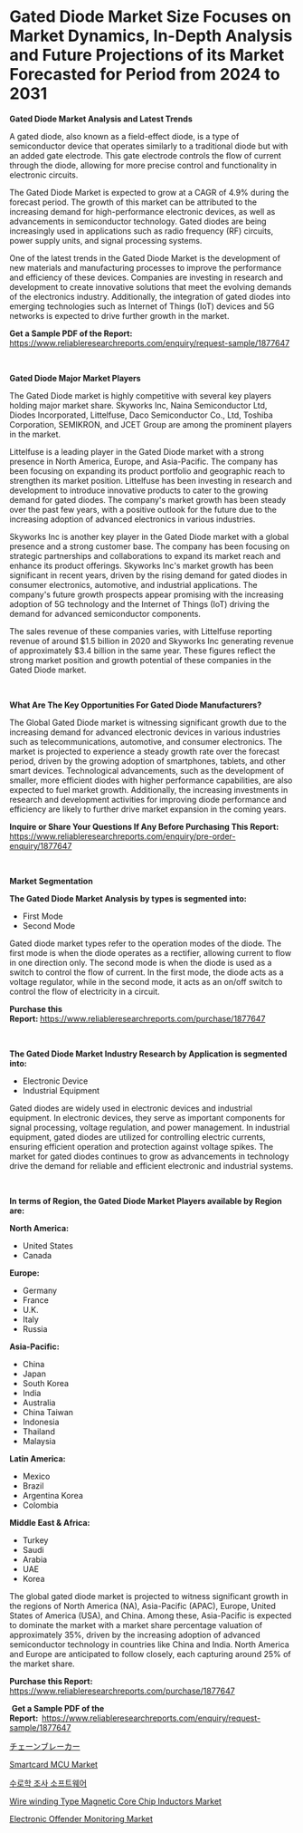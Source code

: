 <p><h1>Gated Diode Market Size Focuses on Market Dynamics, In-Depth Analysis and Future Projections of its Market Forecasted for Period from 2024 to 2031</h1></p><p><strong>Gated Diode Market Analysis and Latest Trends</strong></p>
<p><p>A gated diode, also known as a field-effect diode, is a type of semiconductor device that operates similarly to a traditional diode but with an added gate electrode. This gate electrode controls the flow of current through the diode, allowing for more precise control and functionality in electronic circuits.</p><p>The Gated Diode Market is expected to grow at a CAGR of 4.9% during the forecast period. The growth of this market can be attributed to the increasing demand for high-performance electronic devices, as well as advancements in semiconductor technology. Gated diodes are being increasingly used in applications such as radio frequency (RF) circuits, power supply units, and signal processing systems.</p><p>One of the latest trends in the Gated Diode Market is the development of new materials and manufacturing processes to improve the performance and efficiency of these devices. Companies are investing in research and development to create innovative solutions that meet the evolving demands of the electronics industry. Additionally, the integration of gated diodes into emerging technologies such as Internet of Things (IoT) devices and 5G networks is expected to drive further growth in the market.</p></p>
<p><strong>Get a Sample PDF of the Report:&nbsp;</strong> <a href="https://www.reliableresearchreports.com/enquiry/request-sample/1877647">https://www.reliableresearchreports.com/enquiry/request-sample/1877647</a></p>
<p>&nbsp;</p>
<p><strong>Gated Diode Major Market Players</strong></p>
<p><p>The Gated Diode market is highly competitive with several key players holding major market share. Skyworks Inc, Naina Semiconductor Ltd, Diodes Incorporated, Littelfuse, Daco Semiconductor Co., Ltd, Toshiba Corporation, SEMIKRON, and JCET Group are among the prominent players in the market.</p><p>Littelfuse is a leading player in the Gated Diode market with a strong presence in North America, Europe, and Asia-Pacific. The company has been focusing on expanding its product portfolio and geographic reach to strengthen its market position. Littelfuse has been investing in research and development to introduce innovative products to cater to the growing demand for gated diodes. The company's market growth has been steady over the past few years, with a positive outlook for the future due to the increasing adoption of advanced electronics in various industries.</p><p>Skyworks Inc is another key player in the Gated Diode market with a global presence and a strong customer base. The company has been focusing on strategic partnerships and collaborations to expand its market reach and enhance its product offerings. Skyworks Inc's market growth has been significant in recent years, driven by the rising demand for gated diodes in consumer electronics, automotive, and industrial applications. The company's future growth prospects appear promising with the increasing adoption of 5G technology and the Internet of Things (IoT) driving the demand for advanced semiconductor components.</p><p>The sales revenue of these companies varies, with Littelfuse reporting revenue of around $1.5 billion in 2020 and Skyworks Inc generating revenue of approximately $3.4 billion in the same year. These figures reflect the strong market position and growth potential of these companies in the Gated Diode market.</p></p>
<p>&nbsp;</p>
<p><strong>What Are The Key Opportunities For Gated Diode Manufacturers?</strong></p>
<p><p>The Global Gated Diode market is witnessing significant growth due to the increasing demand for advanced electronic devices in various industries such as telecommunications, automotive, and consumer electronics. The market is projected to experience a steady growth rate over the forecast period, driven by the growing adoption of smartphones, tablets, and other smart devices. Technological advancements, such as the development of smaller, more efficient diodes with higher performance capabilities, are also expected to fuel market growth. Additionally, the increasing investments in research and development activities for improving diode performance and efficiency are likely to further drive market expansion in the coming years.</p></p>
<p><strong>Inquire or Share Your Questions If Any Before Purchasing This Report:</strong> <a href="https://www.reliableresearchreports.com/enquiry/pre-order-enquiry/1877647">https://www.reliableresearchreports.com/enquiry/pre-order-enquiry/1877647</a></p>
<p>&nbsp;</p>
<p><strong>Market Segmentation</strong></p>
<p><strong>The Gated Diode Market Analysis by types is segmented into:</strong></p>
<p><ul><li>First Mode</li><li>Second Mode</li></ul></p>
<p><p>Gated diode market types refer to the operation modes of the diode. The first mode is when the diode operates as a rectifier, allowing current to flow in one direction only. The second mode is when the diode is used as a switch to control the flow of current. In the first mode, the diode acts as a voltage regulator, while in the second mode, it acts as an on/off switch to control the flow of electricity in a circuit.</p></p>
<p><strong>Purchase this Report:&nbsp;</strong><a href="https://www.reliableresearchreports.com/purchase/1877647">https://www.reliableresearchreports.com/purchase/1877647</a></p>
<p>&nbsp;</p>
<p><strong>The Gated Diode Market Industry Research by Application is segmented into:</strong></p>
<p><ul><li>Electronic Device</li><li>Industrial Equipment</li></ul></p>
<p><p>Gated diodes are widely used in electronic devices and industrial equipment. In electronic devices, they serve as important components for signal processing, voltage regulation, and power management. In industrial equipment, gated diodes are utilized for controlling electric currents, ensuring efficient operation and protection against voltage spikes. The market for gated diodes continues to grow as advancements in technology drive the demand for reliable and efficient electronic and industrial systems.</p></p>
<p>&nbsp;</p>
<p><strong>In terms of Region, the Gated Diode Market Players available by Region are:</strong></p>
<p>
    <p> <strong> North America: </strong>
        <ul>
            <li>United States</li>
            <li>Canada</li>
        </ul>
        </p> 
    <p> <strong> Europe: </strong>
        <ul>
            <li>Germany</li>
            <li>France</li>
            <li>U.K.</li>
            <li>Italy</li>
            <li>Russia</li>
        </ul>
        </p> 
    <p> <strong> Asia-Pacific: </strong>
        <ul>
            <li>China</li>
            <li>Japan</li>
            <li>South Korea</li>
            <li>India</li>
            <li>Australia</li>
            <li>China Taiwan</li>
            <li>Indonesia</li>
            <li>Thailand</li>
            <li>Malaysia</li>
        </ul>
        </p> 
    <p> <strong> Latin America: </strong>
        <ul>
            <li>Mexico</li>
            <li>Brazil</li>
            <li>Argentina Korea</li>
            <li>Colombia</li>
        </ul>
        </p> 
    <p> <strong> Middle East & Africa: </strong>
        <ul>
            <li>Turkey</li>
            <li>Saudi</li>
            <li>Arabia</li>
            <li>UAE</li>
            <li>Korea</li>
        </ul>
    </p>
    </p>
<p><p>The global gated diode market is projected to witness significant growth in the regions of North America (NA), Asia-Pacific (APAC), Europe, United States of America (USA), and China. Among these, Asia-Pacific is expected to dominate the market with a market share percentage valuation of approximately 35%, driven by the increasing adoption of advanced semiconductor technology in countries like China and India. North America and Europe are anticipated to follow closely, each capturing around 25% of the market share.</p></p>
<p><strong>Purchase this Report: </strong><a href="https://www.reliableresearchreports.com/purchase/1877647">https://www.reliableresearchreports.com/purchase/1877647</a></p>
<p>&nbsp;<strong>Get a Sample PDF of the Report:&nbsp;&nbsp;</strong><a href="https://www.reliableresearchreports.com/enquiry/request-sample/1877647">https://www.reliableresearchreports.com/enquiry/request-sample/1877647</a></p>
<p><strong></strong></p>
<p><p><a href="https://github.com/EmoryYundt1935/Market-Research-Report-List-1/blob/main/685038311986.md">チェーンブレーカー</a></p><p><a href="https://github.com/dx0328/Market-Research-Report-List-2/blob/main/smartcard-mcu-market.md">Smartcard MCU Market</a></p><p><a href="https://github.com/fernandotryO5lson96765/Market-Research-Report-List-1/blob/main/799818411198.md">수로학 조사 소프트웨어</a></p><p><a href="https://medium.com/@vrahul.reportprime/wire-winding-type-magnetic-core-chip-inductors-nbsp-market-focuses-on-market-share-size-and-67815283324e">Wire winding Type Magnetic Core Chip Inductors Market</a></p><p><a href="https://github.com/Glendatilghmankmgz0rbhwpy/Market-Research-Report-List-1/blob/main/electronic-offender-monitoring-market.md">Electronic Offender Monitoring Market</a></p></p>